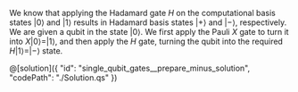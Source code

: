 We know that applying the Hadamard gate $H$ on the computational basis states $|0\rangle$ and $|1\rangle$ results in Hadamard basis states $|+\rangle$ and $|-\rangle$, respectively.
We are given a qubit in the state $|0\rangle$. We first apply the Pauli $X$ gate to turn it into $X|0\rangle=|1\rangle$, and then apply the $H$ gate, turning the qubit into the required $H|1\rangle=|-\rangle$ state.

@[solution]({
    "id": "single_qubit_gates__prepare_minus_solution",
    "codePath": "./Solution.qs"
})
